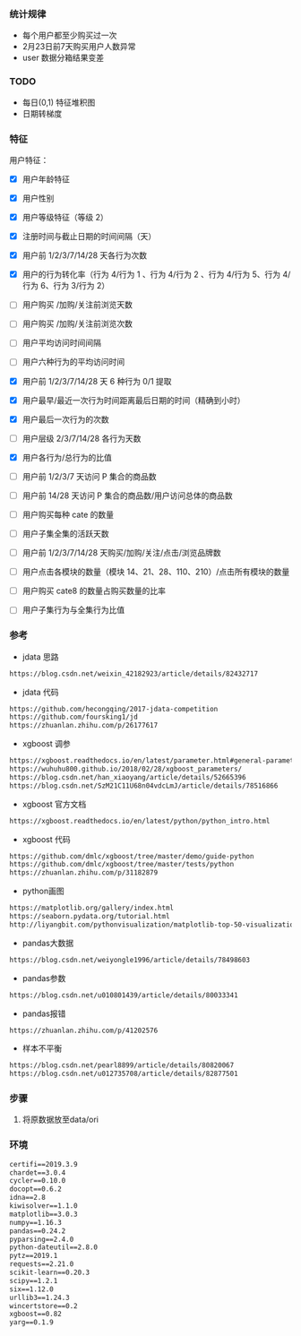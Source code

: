 
### 统计规律
- 每个用户都至少购买过一次
- 2月23日前7天购买用户人数异常
- user 数据分箱结果变差

### TODO
- 每日(0,1) 特征堆积图
- 日期转梯度


### 特征
用户特征：    
- [x] 用户年龄特征
- [x] 用户性别
- [x] 用户等级特征（等级 2）
- [x] 注册时间与截止日期的时间间隔（天）
- [x] 用户前 1/2/3/7/14/28 天各行为次数
- [x] 用户的行为转化率（行为 4/行为 1 、行为 4/行为 2 、行为 4/行为 5、行为 4/行为 6、行为 3/行为 2）
- [ ] 用户购买 /加购/关注前浏览天数
- [ ] 用户购买 /加购/关注前浏览次数
- [ ] 用户平均访问时间间隔
- [ ] 用户六种行为的平均访问时间
- [x] 用户前 1/2/3/7/14/28 天 6 种行为 0/1 提取
- [x] 用户最早/最近一次行为时间距离最后日期的时间（精确到小时）
- [x] 用户最后一次行为的次数
- [ ] 用户层级 2/3/7/14/28 各行为天数
- [x] 用户各行为/总行为的比值
- [ ] 用户前 1/2/3/7 天访问 P 集合的商品数
- [ ] 用户前 14/28 天访问 P 集合的商品数/用户访问总体的商品数
- [ ] 用户购买每种 cate 的数量
- [ ] 用户子集全集的活跃天数
- [ ] 用户前 1/2/3/7/14/28 天购买/加购/关注/点击/浏览品牌数
- [ ] 用户点击各模块的数量（模块 14、21、28、110、210）/点击所有模块的数量
- [ ] 用户购买 cate8 的数量占购买数量的比率
- [ ] 用户子集行为与全集行为比值




### 参考
- jdata 思路
```txt
https://blog.csdn.net/weixin_42182923/article/details/82432717
```
- jdata 代码
```txt    
https://github.com/hecongqing/2017-jdata-competition
https://github.com/foursking1/jd
https://zhuanlan.zhihu.com/p/26177617
```
- xgboost 调参    
```txt   
https://xgboost.readthedocs.io/en/latest/parameter.html#general-parameters 
https://wuhuhu800.github.io/2018/02/28/xgboost_parameters/
https://blog.csdn.net/han_xiaoyang/article/details/52665396
https://blog.csdn.net/SzM21C11U68n04vdcLmJ/article/details/78516866
```

- xgboost 官方文档
```txt    
https://xgboost.readthedocs.io/en/latest/python/python_intro.html
```

- xgboost 代码
```txt    
https://github.com/dmlc/xgboost/tree/master/demo/guide-python
https://github.com/dmlc/xgboost/tree/master/tests/python
https://zhuanlan.zhihu.com/p/31182879
```

- python画图
```txt    
https://matplotlib.org/gallery/index.html
https://seaborn.pydata.org/tutorial.html
http://liyangbit.com/pythonvisualization/matplotlib-top-50-visualizations/#20-%E8%BF%9E%E7%BB%AD%E5%8F%98%E9%87%8F%E7%9A%84%E7%9B%B4%E6%96%B9%E5%9B%BE-histogram-for-continuous-variable
```

- pandas大数据
```txt    
https://blog.csdn.net/weiyongle1996/article/details/78498603
```

- pandas参数
```txt    
https://blog.csdn.net/u010801439/article/details/80033341
```

- pandas报错
```txt    
https://zhuanlan.zhihu.com/p/41202576
```

- 样本不平衡
```txt    
https://blog.csdn.net/pearl8899/article/details/80820067
https://blog.csdn.net/u012735708/article/details/82877501
```


### 步骤
1. 将原数据放至data/ori 

### 环境
```txt
certifi==2019.3.9
chardet==3.0.4
cycler==0.10.0
docopt==0.6.2
idna==2.8
kiwisolver==1.1.0
matplotlib==3.0.3
numpy==1.16.3
pandas==0.24.2
pyparsing==2.4.0
python-dateutil==2.8.0
pytz==2019.1
requests==2.21.0
scikit-learn==0.20.3
scipy==1.2.1
six==1.12.0
urllib3==1.24.3
wincertstore==0.2
xgboost==0.82
yarg==0.1.9
```
